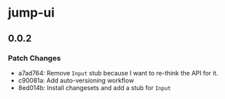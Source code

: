 # jump-ui

## 0.0.2
### Patch Changes

- a7ad764: Remove `Input` stub because I want to re-think the API for it.
- c90081a: Add auto-versioning workflow
- 8ed014b: Install changesets and add a stub for `Input`
